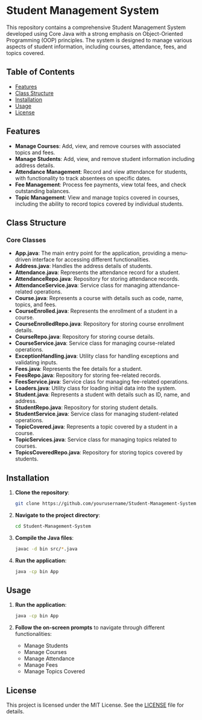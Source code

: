 # Student Management System

This repository contains a comprehensive Student Management System developed using Core Java with a strong emphasis on Object-Oriented Programming (OOP) principles. The system is designed to manage various aspects of student information, including courses, attendance, fees, and topics covered.

## Table of Contents

- [Features](#features)
- [Class Structure](#class-structure)
- [Installation](#installation)
- [Usage](#usage)
- [License](#license)

## Features

- **Manage Courses**: Add, view, and remove courses with associated topics and fees.
- **Manage Students**: Add, view, and remove student information including address details.
- **Attendance Management**: Record and view attendance for students, with functionality to track absentees on specific dates.
- **Fee Management**: Process fee payments, view total fees, and check outstanding balances.
- **Topic Management**: View and manage topics covered in courses, including the ability to record topics covered by individual students.

## Class Structure

### Core Classes

- **App.java**: The main entry point for the application, providing a menu-driven interface for accessing different functionalities.
- **Address.java**: Handles the address details of students.
- **Attendance.java**: Represents the attendance record for a student.
- **AttendanceRepo.java**: Repository for storing attendance records.
- **AttendanceService.java**: Service class for managing attendance-related operations.
- **Course.java**: Represents a course with details such as code, name, topics, and fees.
- **CourseEnrolled.java**: Represents the enrollment of a student in a course.
- **CourseEnrolledRepo.java**: Repository for storing course enrollment details.
- **CourseRepo.java**: Repository for storing course details.
- **CourseService.java**: Service class for managing course-related operations.
- **ExceptionHandling.java**: Utility class for handling exceptions and validating inputs.
- **Fees.java**: Represents the fee details for a student.
- **FeesRepo.java**: Repository for storing fee-related records.
- **FeesService.java**: Service class for managing fee-related operations.
- **Loaders.java**: Utility class for loading initial data into the system.
- **Student.java**: Represents a student with details such as ID, name, and address.
- **StudentRepo.java**: Repository for storing student details.
- **StudentService.java**: Service class for managing student-related operations.
- **TopicCovered.java**: Represents a topic covered by a student in a course.
- **TopicServices.java**: Service class for managing topics related to courses.
- **TopicsCoveredRepo.java**: Repository for storing topics covered by students.

## Installation

1. **Clone the repository**:
    ```bash
    git clone https://github.com/yourusername/Student-Management-System.git
    ```

2. **Navigate to the project directory**:
    ```bash
    cd Student-Management-System
    ```

3. **Compile the Java files**:
    ```bash
    javac -d bin src/*.java
    ```

4. **Run the application**:
    ```bash
    java -cp bin App
    ```

## Usage

1. **Run the application**:
    ```bash
    java -cp bin App
    ```

2. **Follow the on-screen prompts** to navigate through different functionalities:
    - Manage Students
    - Manage Courses
    - Manage Attendance
    - Manage Fees
    - Manage Topics Covered

## License

This project is licensed under the MIT License. See the [LICENSE](LICENSE) file for details.
